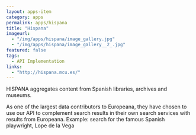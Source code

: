 ```yaml
---
layout: apps-item
category: apps
permalink: apps/hispana
title: "Hispana"
imageurl:
  - "/img/apps/hispana/image_gallery.jpg"
  - "/img/apps/hispana/image_gallery__2_.jpg"
featured: false
tags: 
  - API Implementation
links:
  - "http://hispana.mcu.es/"
---
```


HISPANA aggregates content from Spanish libraries, archives and museums. 

As one of the largest data contributors to Europeana, they have chosen to use our API to complement search results in their own search services with results from Europeana. Example: search for the famous Spanish playwright, Lope de la Vega
